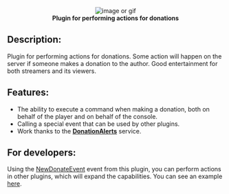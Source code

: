 <div align="center">
  <picture>
    <img src="image.png" alt="image or gif">
  </picture>
  <br>
  <b>Plugin for performing actions for donations</b>
</div>

## Description:
Plugin for performing actions for donations. Some action will happen on the server if someone makes a donation to the author. Good entertainment for both streamers and its viewers.

## Features:
- The ability to execute a command when making a donation, both on behalf of the player and on behalf of the console.
- Calling a special event that can be used by other plugins.
- Work thanks to the [**DonationAlerts**](https://www.donationalerts.com/) service.

## For developers:
Using the [NewDonateEvent](src/Taskovich/DonateExecute/event/NewDonateEvent.php) event from this plugin, you can perform actions in other plugins, which will expand the capabilities. You can see an example [here](example/ExamplePlugin/src/Az1ko/ExamplePlugin/Main.php).
